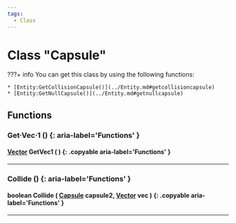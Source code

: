 ```yaml
---
tags:
  - Class
---
```

# Class "Capsule"

???+ info
    You can get this class by using the following functions:

    * [Entity:GetCollisionCapsule()](../Entity.md#getcollisioncapsule)
    * [Entity:GetNullCapsule()](../Entity.md#getnullcapsule)
        
## Functions

### Get·Vec·1 () {: aria-label='Functions' }
#### [Vector](https://wofsauge.github.io/IsaacDocs/rep/Vector.html) GetVec1 ( ) {: .copyable aria-label='Functions' }

___
### Collide () {: aria-label='Functions' }
#### boolean Collide ( [Capsule](Capsule.md) capsule2, [Vector](https://wofsauge.github.io/IsaacDocs/rep/Vector.html) vec ) {: .copyable aria-label='Functions' }

___
